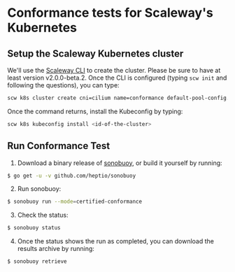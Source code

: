 # Conformance tests for Scaleway's Kubernetes

## Setup the Scaleway Kubernetes cluster

We'll use the [Scaleway CLI](https://github.com/scaleway/scaleway-cli/) to create the cluster. Please be sure to have at least version v2.0.0-beta.2.
Once the CLI is configured (typing `scw init` and following the questions), you can type:
```bash
scw k8s cluster create cni=cilium name=conformance default-pool-config.size=2 default-pool-config.node-type=dev1_l version=1.19.0 --wait
```

Once the command returns, install the Kubeconfig by typing:
```bash
scw k8s kubeconfig install <id-of-the-cluster>
```

## Run Conformance Test

1. Download a binary release of [sonobuoy](https://github.com/heptio/sonobuoy/releases), or build it yourself by running:
```sh
$ go get -u -v github.com/heptio/sonobuoy
```

2. Run sonobuoy:
```sh
$ sonobuoy run --mode=certified-conformance
```

3. Check the status:
```sh
$ sonobuoy status
```

4. Once the status shows the run as completed, you can download the results archive by running:
```sh
$ sonobuoy retrieve
```
